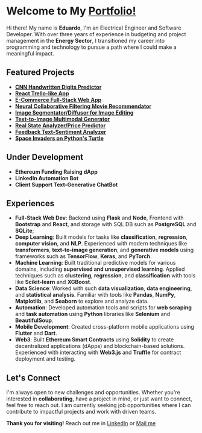 # Welcome to My [Portfolio!](https://eduardotakemura.github.io/portfolio/)

Hi there! My name is **Eduardo**, I'm an Electrical Engineer and Software Developer.
With over three years of experience in budgeting and project management in the **Energy Sector**, I transitioned my career into programming and technology to pursue a path where I could make a meaningful impact.

## Featured Projects

- **[CNN Handwritten Digits Predictor](https://github.com/eduardotakemura/handwritten-digits-classifier)**
- **[React Trello-like App](https://github.com/eduardotakemura/trello-like-page)**
- **[E-Commerce Full-Stack Web App](https://github.com/eduardotakemura/e-commerce)**
- **[Neural Collaborative Filtering Movie Recommendator](https://github.com/eduardotakemura/movie-recommendator)**
- **[Image Segmentator/Diffusor for Image Editing](https://github.com/eduardotakemura/image-segmentation)**
- **[Text-to-Image Multimodal Generator](https://github.com/eduardotakemura/text-to-image-generator)**
- **[Real State Analyzer/Price Predictor](https://github.com/eduardotakemura/real-state-analyzer)**
- **[Feedback Text-Sentiment Analyzer](https://github.com/eduardotakemura/feedback-sentiment-analyzer)**
- **[Space Invaders on Python's Turtle](https://github.com/eduardotakemura/space-invaders)**

## Under Development

- **Ethereum Funding Raising dApp**
- **LinkedIn Automation Bot**
- **Client Support Text-Generative ChatBot**

## Experiences

- **Full-Stack Web Dev**: Backend using **Flask** and **Node**, Frontend with **Bootstrap** and **React**, and storage with SQL DB such as **PostgreSQL** and **SQLite**;
- **Deep Learning**: Built models for tasks like **classification**, **regression**, **computer vision**, and **NLP**. Experienced with modern techniques like **transformers**, **text-to-image generation**, and **generative models** using frameworks such as **TensorFlow**, **Keras**, and **PyTorch**.
- **Machine Learning**: Built traditional predictive models for various domains, including **supervised and unsupervised learning**. Applied techniques such as **clustering**, **regression**, and **classification** with tools like **Scikit-learn** and **XGBoost**.
- **Data Science**: Worked with such **data visualization**, **data engineering**, and **statistical analysis**. Familiar with tools like **Pandas**, **NumPy**, **Matplotlib**, and **Seaborn** to explore and analyze data.
- **Automation**: Developed automation tools and scripts for **web scraping** and **task automation** using **Python** libraries like **Selenium** and **BeautifulSoup**.
- **Mobile Development**: Created cross-platform mobile applications using **Flutter** and **Dart**.
- **Web3**: Built **Ethereum Smart Contracts** using **Solidity** to create decentralized applications (dApps) and blockchain-based solutions. Experienced with interacting with **Web3.js** and **Truffle** for contract deployment and testing.

## Let's Connect

I'm always open to new challenges and opportunities. Whether you're interested in **collaborating**, have a project in mind, or just want to connect, feel free to reach out. I am currently seeking job opportunities where I can contribute to impactful projects and work with driven teams.

**Thank you for visiting!**
Reach out me in [LinkedIn](https://www.linkedin.com/in/eduardotakemura/) or [Mail me](mailto:eduardo.takemura@gmail.com)
